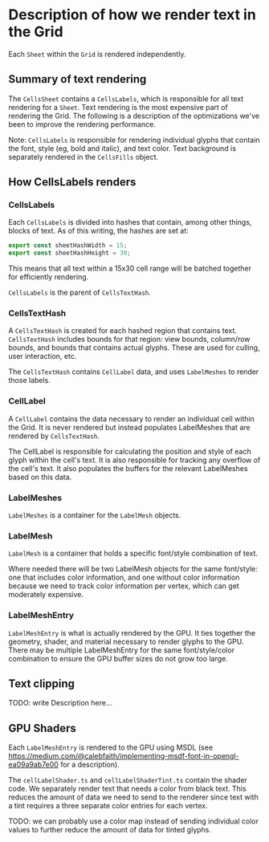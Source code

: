 # Description of how we render text in the Grid

Each `Sheet` within the `Grid` is rendered independently.

## Summary of text rendering

The `CellsSheet` contains a `CellsLabels`, which is responsible for all text
rendering for a `Sheet`. Text rendering is the most expensive part of rendering
the Grid. The following is a description of the optimizations we've been to
improve the rendering performance.

Note: `CellsLabels` is responsible for rendering individual glyphs that contain
the font, style (eg, bold and italic), and text color. Text background is
separately rendered in the `CellsFills` object.

## How CellsLabels renders

### CellsLabels

Each `CellsLabels` is divided into hashes that contain, among other things, blocks
of text. As of this writing, the hashes are set at:

```ts
export const sheetHashWidth = 15;
export const sheetHashHeight = 30;
```

This means that all text within a 15x30 cell range will be batched together for
efficiently rendering.

`CellsLabels` is the parent of `CellsTextHash`.

### CellsTextHash

A `CellsTextHash` is created for each hashed region that contains text.
`CellsTextHash` includes bounds for that region: view bounds, column/row bounds,
and bounds that contains actual glyphs. These are used for culling, user
interaction, etc.

The `CellsTextHash` contains `CellLabel` data, and uses `LabelMeshes` to render
those labels.

### CellLabel

A `CellLabel` contains the data necessary to render an individual cell within
the Grid. It is never rendered but instead populates LabelMeshes that are
rendered by `CellsTextHash`.

The CellLabel is responsible for calculating the position and style of
each glyph within the cell's text. It is also responsible for tracking any
overflow of the cell's text. It also populates the buffers for the relevant
LabelMeshes based on this data.

### LabelMeshes

`LabelMeshes` is a container for the `LabelMesh` objects.

### LabelMesh

`LabelMesh` is a container that holds a specific font/style combination of text.

Where needed there will be two LabelMesh objects for the same font/style: one
that includes color information, and one without color information because we
need to track color information per vertex, which can get moderately expensive.

### LabelMeshEntry

`LabelMeshEntry` is what is actually rendered by the GPU. It ties together the
geometry, shader, and material necessary to render glyphs to the GPU. There may
be multiple LabelMeshEntry for the same font/style/color combination to ensure
the GPU buffer sizes do not grow too large.

## Text clipping

TODO: write Description here...

## GPU Shaders

Each `LabelMeshEntry` is rendered to the GPU using MSDL (see
https://medium.com/@calebfaith/implementing-msdf-font-in-opengl-ea09a9ab7e00 for
a description).

The `cellLabelShader.ts` and `cellLabelShaderTint.ts` contain the shader code.
We separately render text that needs a color from black text. This reduces the
amount of data we need to send to the renderer since text with a tint requires a
three separate color entries for each vertex.

TODO: we can probably use a color map instead of sending individual color values
to further reduce the amount of data for tinted glyphs.
